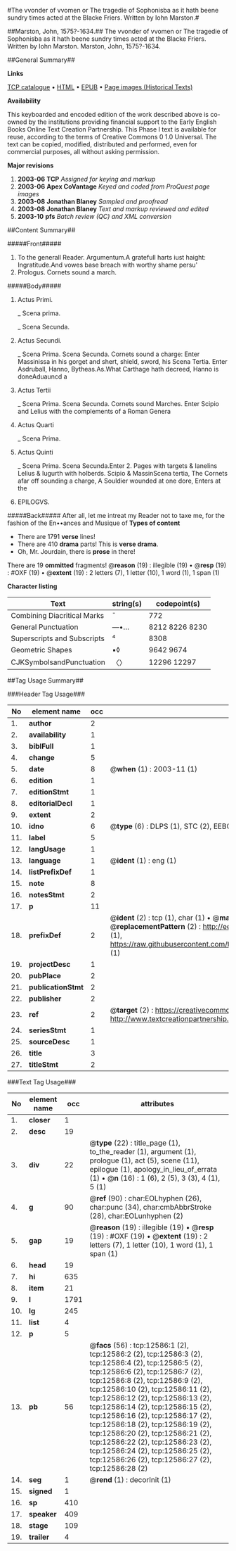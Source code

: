 #The vvonder of vvomen or The tragedie of Sophonisba as it hath beene sundry times acted at the Blacke Friers. Written by Iohn Marston.#

##Marston, John, 1575?-1634.##
The vvonder of vvomen or The tragedie of Sophonisba as it hath beene sundry times acted at the Blacke Friers. Written by Iohn Marston.
Marston, John, 1575?-1634.

##General Summary##

**Links**

[TCP catalogue](http://www.ota.ox.ac.uk/tcp/)  • 
[HTML](http://tei.it.ox.ac.uk/tcp/Texts-HTML/free/A07/A07083.html)  • 
[EPUB](http://tei.it.ox.ac.uk/tcp/Texts-EPUB/free/A07/A07083.epub) • 
[Page images (Historical Texts)](https://data.historicaltexts.jisc.ac.uk/view?pubId=eebo-99847549e&pageId=eebo-99847549e-12586-1)

**Availability**

This keyboarded and encoded edition of the
	       work described above is co-owned by the institutions
	       providing financial support to the Early English Books
	       Online Text Creation Partnership. This Phase I text is
	       available for reuse, according to the terms of Creative
	       Commons 0 1.0 Universal. The text can be copied,
	       modified, distributed and performed, even for
	       commercial purposes, all without asking permission.

**Major revisions**

1. __2003-06__ __TCP__ *Assigned for keying and markup*
1. __2003-06__ __Apex CoVantage__ *Keyed and coded from ProQuest page images*
1. __2003-08__ __Jonathan Blaney__ *Sampled and proofread*
1. __2003-08__ __Jonathan Blaney__ *Text and markup reviewed and edited*
1. __2003-10__ __pfs__ *Batch review (QC) and XML conversion*

##Content Summary##

#####Front#####

1. To the generall Reader.
Argumentum.A gratefull harts iust haight: Ingratitude.And vowes base breach with worthy shame persu'
1. Prologus. Cornets sound a march.

#####Body#####

1. Actus Primi.

    _ Scena prima.

    _ Scena Secunda.

1. Actus Secundi.

    _ Scena Prima.
Scena Secunda. Cornets sound a charge: Enter Massinissa in his gorget and shert, shield, sword, his Scena Tertia. Enter Asdruball, Hanno, Bytheas.As.What Carthage hath decreed, Hanno is doneAduauncd a
1. Actus Tertii

    _ Scena Prima.
Scena Secunda. Cornets sound Marches. Enter Scipio and Lelius with the complements of a Roman Genera
1. Actus Quarti

    _ Scena Prima.

1. Actus Quinti

    _ Scena Prima.
Scena Secunda.Enter 2. Pages with targets & Ianelins Lelius & Iugurth with holberds. Scipio & MassinScena tertia, The Cornets afar off sounding a charge, A Souldier wounded at one dore, Enters at the 
1. EPILOGVS.

#####Back#####
After all, let me intreat my Reader not to taxe me, for the fashion of the En••ances and Musique of 
**Types of content**

  * There are 1791 **verse** lines!
  * There are 410 **drama** parts! This is **verse drama**.
  * Oh, Mr. Jourdain, there is **prose** in there!

There are 19 **ommitted** fragments! 
 @__reason__ (19) : illegible (19)  •  @__resp__ (19) : #OXF (19)  •  @__extent__ (19) : 2 letters (7), 1 letter (10), 1 word (1), 1 span (1)

**Character listing**


|Text|string(s)|codepoint(s)|
|---|---|---|
|Combining             Diacritical Marks|̄|772|
|General Punctuation|—•…|8212 8226 8230|
|Superscripts             and Subscripts|⁴|8308|
|Geometric Shapes|▪◊|9642 9674|
|CJKSymbolsandPunctuation|〈〉|12296 12297|

##Tag Usage Summary##

###Header Tag Usage###

|No|element name|occ|attributes|
|---|---|---|---|
|1.|__author__|2||
|2.|__availability__|1||
|3.|__biblFull__|1||
|4.|__change__|5||
|5.|__date__|8| @__when__ (1) : 2003-11 (1)|
|6.|__edition__|1||
|7.|__editionStmt__|1||
|8.|__editorialDecl__|1||
|9.|__extent__|2||
|10.|__idno__|6| @__type__ (6) : DLPS (1), STC (2), EEBO-CITATION (1), PROQUEST (1), VID (1)|
|11.|__label__|5||
|12.|__langUsage__|1||
|13.|__language__|1| @__ident__ (1) : eng (1)|
|14.|__listPrefixDef__|1||
|15.|__note__|8||
|16.|__notesStmt__|2||
|17.|__p__|11||
|18.|__prefixDef__|2| @__ident__ (2) : tcp (1), char (1)  •  @__matchPattern__ (2) : ([0-9\-]+):([0-9IVX]+) (1), (.+) (1)  •  @__replacementPattern__ (2) : http://eebo.chadwyck.com/downloadtiff?vid=$1&page=$2 (1), https://raw.githubusercontent.com/textcreationpartnership/Texts/master/tcpchars.xml#$1 (1)|
|19.|__projectDesc__|1||
|20.|__pubPlace__|2||
|21.|__publicationStmt__|2||
|22.|__publisher__|2||
|23.|__ref__|2| @__target__ (2) : https://creativecommons.org/publicdomain/zero/1.0/ (1), http://www.textcreationpartnership.org/docs/. (1)|
|24.|__seriesStmt__|1||
|25.|__sourceDesc__|1||
|26.|__title__|3||
|27.|__titleStmt__|2||


###Text Tag Usage###

|No|element name|occ|attributes|
|---|---|---|---|
|1.|__closer__|1||
|2.|__desc__|19||
|3.|__div__|22| @__type__ (22) : title_page (1), to_the_reader (1), argument (1), prologue (1), act (5), scene (11), epilogue (1), apology_in_lieu_of_errata (1)  •  @__n__ (16) : 1 (6), 2 (5), 3 (3), 4 (1), 5 (1)|
|4.|__g__|90| @__ref__ (90) : char:EOLhyphen (26), char:punc (34), char:cmbAbbrStroke (28), char:EOLunhyphen (2)|
|5.|__gap__|19| @__reason__ (19) : illegible (19)  •  @__resp__ (19) : #OXF (19)  •  @__extent__ (19) : 2 letters (7), 1 letter (10), 1 word (1), 1 span (1)|
|6.|__head__|19||
|7.|__hi__|635||
|8.|__item__|21||
|9.|__l__|1791||
|10.|__lg__|245||
|11.|__list__|4||
|12.|__p__|5||
|13.|__pb__|56| @__facs__ (56) : tcp:12586:1 (2), tcp:12586:2 (2), tcp:12586:3 (2), tcp:12586:4 (2), tcp:12586:5 (2), tcp:12586:6 (2), tcp:12586:7 (2), tcp:12586:8 (2), tcp:12586:9 (2), tcp:12586:10 (2), tcp:12586:11 (2), tcp:12586:12 (2), tcp:12586:13 (2), tcp:12586:14 (2), tcp:12586:15 (2), tcp:12586:16 (2), tcp:12586:17 (2), tcp:12586:18 (2), tcp:12586:19 (2), tcp:12586:20 (2), tcp:12586:21 (2), tcp:12586:22 (2), tcp:12586:23 (2), tcp:12586:24 (2), tcp:12586:25 (2), tcp:12586:26 (2), tcp:12586:27 (2), tcp:12586:28 (2)|
|14.|__seg__|1| @__rend__ (1) : decorInit (1)|
|15.|__signed__|1||
|16.|__sp__|410||
|17.|__speaker__|409||
|18.|__stage__|109||
|19.|__trailer__|4||
